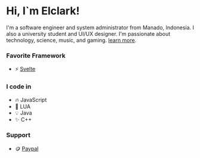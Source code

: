 # Hi, I`m Elclark!
I'm a software engineer and system administrator from Manado, Indonesia. I also a university student and UI/UX designer. I'm passionate about technology, science, music, and gaming. [learn more](//elclark.my.id).

### Favorite Framework
- :zap: [Svelte](//svelte.dev)

### I code in
- :fire: JavaScript
- :tada: LUA
- :bulb: Java
- :sparkles: C++

### Support
- :coin: [Paypal](//paypal.me/elclarkkuhu)

